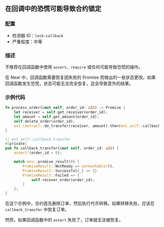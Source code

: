 
## 在回调中的恐慌可能导致合约锁定

### 配置

* 检测器 ID：`lock-callback`
* 严重程度：中等

### 描述

不推荐在回调函数中使用 `assert`、`require` 或任何可能导致恐慌的操作。

在 Near 中，回调函数需要恢复因失败的 Promise 而做出的一些状态更改。如果回调函数发生恐慌，状态可能无法完全恢复，这会导致意外的结果。

### 示例代码

```rust
fn process_order(&mut self, order_id: u32) -> Promise {
    let receiver = self.get_receiver(order_id);
    let amount = self.get_amount(order_id);
    self.delete_order(order_id);
    ext_contract::do_transfer(receiver, amount).then(ext_self::callback_transfer(order_id))
}

// ext_self::callback_transfer
#[private]
pub fn callback_transfer(&mut self, order_id: u32) {
    assert!(order_id > 0);

    match env::promise_result(0) {
        PromiseResult::NotReady => unreachable!(),
        PromiseResult::Successful(_) => {}
        PromiseResult::Failed => {
            self.recover_order(order_id);
        }
    };
}
```

在这个示例中，合约首先删除订单，然后执行代币转移。如果转移失败，应该在 `callback_transfer` 中恢复订单。

然而，如果回调函数中的 `assert` 失败了，订单就无法被恢复。
